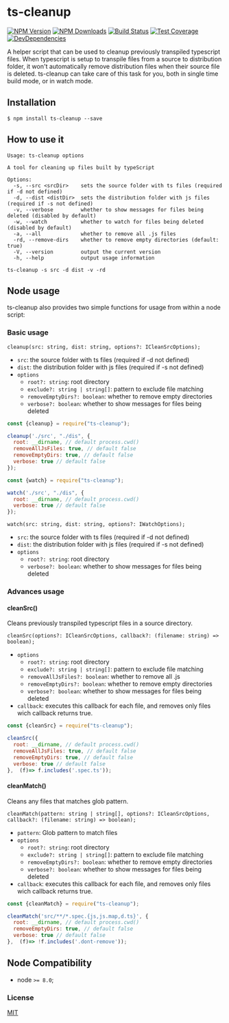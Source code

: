 # ts-cleanup

[![NPM Version][npm-image]][npm-url]
[![NPM Downloads][downloads-image]][downloads-url]
[![Build Status][travis-image]][travis-url]
[![Test Coverage][coveralls-image]][coveralls-url]
[![DevDependencies][devdependencies-image]][devdependencies-url]

A helper script that can be used to cleanup previously transpiled typescript files. When typescript is setup to transpile files from a source to distribution folder, it won't automatically remove distribution files when their source file is deleted. ts-cleanup can take care of this task for you, both in single time build mode, or in watch mode.

## Installation

`$ npm install ts-cleanup --save`

## How to use it

```
Usage: ts-cleanup options

A tool for cleaning up files built by typeScript

Options:
  -s, --src <srcDir>    sets the source folder with ts files (required if -d not defined)
  -d, --dist <distDir>  sets the distribution folder with js files  (required if -s not defined)
  -v, --verbose         whether to show messages for files being deleted (disabled by default)
  -w, --watch           whether to watch for files being deleted (disabled by default)
  -a, --all             whether to remove all .js files
  -rd, --remove-dirs    whether to remove empty directories (default: true)
  -V, --version         output the current version
  -h, --help            output usage information
```

```shell script
ts-cleanup -s src -d dist -v -rd
```

## Node usage

ts-cleanup also provides two simple functions for usage from within a node script:

### Basic usage

`cleanup(src: string, dist: string, options?: ICleanSrcOptions);`

- `src`: the source folder with ts files (required if -d not defined)
- `dist`: the distribution folder with js files  (required if -s not defined)
- `options` 
    - `root?: string`: root directory
    - `exclude?: string | string[]`: pattern to exclude file matching
    - `removeEmptyDirs?: boolean`: whether to remove empty directories
    - `verbose?: boolean`: whether to show messages for files being deleted

```js
const {cleanup} = require("ts-cleanup");

cleanup('./src', "./dis", {
  root: __dirname, // default process.cwd()
  removeAllJsFiles: true, // default false
  removeEmptyDirs: true, // default false
  verbose: true // default false
});
```

```js
const {watch} = require("ts-cleanup");

watch('./src', "./dis", {
  root: __dirname, // default process.cwd()
  verbose: true // default false
});
```

`watch(src: string, dist: string, options?: IWatchOptions);`

- `src`: the source folder with ts files (required if -d not defined)
- `dist`: the distribution folder with js files  (required if -s not defined)
- `options` 
    - `root?: string`: root directory
    - `verbose?: boolean`: whether to show messages for files being deleted


### Advances usage


#### cleanSrc()

Cleans previously transpiled typescript files in a source directory.

`cleanSrc(options?: ICleanSrcOptions, callback?: (filename: string) => boolean);`

- `options` 
    - `root?: string`: root directory
    - `exclude?: string | string[]`: pattern to exclude file matching
    - `removeAllJsFiles?: boolean`: whether to remove all .js
    - `removeEmptyDirs?: boolean`: whether to remove empty directories
    - `verbose?: boolean`: whether to show messages for files being deleted
- `callback`: executes this callback for each file, and removes only files wich callback returns true. 

```js
const {cleanSrc} = require("ts-cleanup");

cleanSrc({
  root: __dirname, // default process.cwd()
  removeAllJsFiles: true, // default false
  removeEmptyDirs: true, // default false
  verbose: true // default false
},  (f)=> f.includes('.spec.ts'));
```

#### cleanMatch()

Cleans any files that matches glob pattern.

`cleanMatch(pattern: string | string[], options?: ICleanSrcOptions, callback?: (filename: string) => boolean);`

- `pattern`: Glob pattern to match files
- `options` 
    - `root?: string`: root directory
    - `exclude?: string | string[]`: pattern to exclude file matching
    - `removeEmptyDirs?: boolean`: whether to remove empty directories
    - `verbose?: boolean`: whether to show messages for files being deleted
- `callback`: executes this callback for each file, and removes only files wich callback returns true. 

```js
const {cleanMatch} = require("ts-cleanup");

cleanMatch('src/**/*.spec.{js,js.map,d.ts}', {
  root: __dirname, // default process.cwd()
  removeEmptyDirs: true, // default false
  verbose: true // default false
},  (f)=> !f.includes('.dont-remove'));
```

## Node Compatibility

  - node `>= 8.0`;
  
### License
[MIT](LICENSE)

[npm-image]: https://img.shields.io/npm/v/ts-cleanup.svg
[npm-url]: https://npmjs.org/package/ts-cleanup
[travis-image]: https://img.shields.io/travis/panates/ts-cleanup/master.svg
[travis-url]: https://travis-ci.org/panates/ts-cleanup
[coveralls-image]: https://img.shields.io/coveralls/panates/ts-cleanup/master.svg
[coveralls-url]: https://coveralls.io/r/panates/ts-cleanup
[downloads-image]: https://img.shields.io/npm/dm/ts-cleanup.svg
[downloads-url]: https://npmjs.org/package/ts-cleanup
[devdependencies-image]: https://david-dm.org/panates/ts-cleanup/dev-status.svg
[devdependencies-url]:https://david-dm.org/panates/ts-cleanup?type=dev
